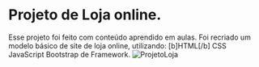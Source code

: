 # Projeto de Loja online.

  Esse projeto foi feito com conteúdo aprendido em aulas. 
  Foi recriado um modelo básico de site de loja online, utilizando:
    [b]HTML[/b]
    CSS
    JavaScript
    Bootstrap de Framework.
![ProjetoLoja](https://github.com/Israeladctecnologia/projetoLoja/assets/116608942/2fe74f88-c23e-4a6a-828c-915c2926aa6d)


